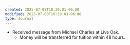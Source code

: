 ```yaml
---
created: 2025-07-08T10:39:01-06:00
modified: 2025-07-08T10:39:01-06:00
type: Journal
---
```


- Received message from Michael Charles at
  Live Oak.
  - Money will be transferred for tuition
    within 48 hours.
